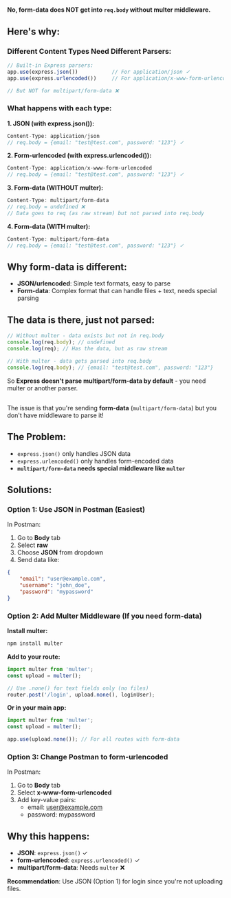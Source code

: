 #####
###
##
#
**No, form-data does NOT get into `req.body` without multer middleware.**

## Here's why:

### Different Content Types Need Different Parsers:

```javascript
// Built-in Express parsers:
app.use(express.json())           // For application/json ✓
app.use(express.urlencoded())     // For application/x-www-form-urlencoded ✓

// But NOT for multipart/form-data ❌
```

### What happens with each type:

**1. JSON (with express.json()):**
```javascript
Content-Type: application/json
// req.body = {email: "test@test.com", password: "123"} ✓
```

**2. Form-urlencoded (with express.urlencoded()):**
```javascript
Content-Type: application/x-www-form-urlencoded  
// req.body = {email: "test@test.com", password: "123"} ✓
```

**3. Form-data (WITHOUT multer):**
```javascript
Content-Type: multipart/form-data
// req.body = undefined ❌
// Data goes to req (as raw stream) but not parsed into req.body
```

**4. Form-data (WITH multer):**
```javascript
Content-Type: multipart/form-data
// req.body = {email: "test@test.com", password: "123"} ✓
```

## Why form-data is different:

- **JSON/urlencoded**: Simple text formats, easy to parse
- **Form-data**: Complex format that can handle files + text, needs special parsing

## The data is there, just not parsed:

```javascript
// Without multer - data exists but not in req.body
console.log(req.body); // undefined
console.log(req); // Has the data, but as raw stream

// With multer - data gets parsed into req.body  
console.log(req.body); // {email: "test@test.com", password: "123"}
```

So **Express doesn't parse multipart/form-data by default** - you need multer or another parser.








####
###
###
##
The issue is that you're sending **form-data** (`multipart/form-data`) but you don't have middleware to parse it!

## The Problem:
- `express.json()` only handles JSON data
- `express.urlencoded()` only handles form-encoded data  
- **`multipart/form-data` needs special middleware like `multer`**

## Solutions:

### Option 1: Use JSON in Postman (Easiest)
In Postman:
1. Go to **Body** tab
2. Select **raw** 
3. Choose **JSON** from dropdown
4. Send data like:
```json
{
    "email": "user@example.com", 
    "username": "john_doe",
    "password": "mypassword"
}
```

### Option 2: Add Multer Middleware (If you need form-data)

**Install multer:**
```bash
npm install multer
```

**Add to your route:**
```javascript
import multer from 'multer';
const upload = multer();

// Use .none() for text fields only (no files)
router.post('/login', upload.none(), loginUser);
```

**Or in your main app:**
```javascript
import multer from 'multer';
const upload = multer();

app.use(upload.none()); // For all routes with form-data
```

### Option 3: Change Postman to form-urlencoded
In Postman:
1. Go to **Body** tab  
2. Select **x-www-form-urlencoded**
3. Add key-value pairs:
   - email: user@example.com
   - password: mypassword

## Why this happens:
- **JSON**: `express.json()` ✓
- **form-urlencoded**: `express.urlencoded()` ✓  
- **multipart/form-data**: Needs `multer` ❌

**Recommendation**: Use JSON (Option 1) for login since you're not uploading files.



